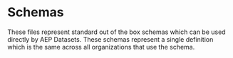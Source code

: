 # Schemas

These files represent standard out of the box schemas which can be used directly by AEP Datasets. These schemas represent a single definition which is the same across all organizations that use the schema. 
